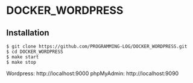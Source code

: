 # DOCKER_WORDPRESS
## Installation
```
$ git clone https://github.com/PROGRAMMING-LOG/DOCKER_WORDPRESS.git
$ cd DOCKER_WORDPRESS
$ make start
$ make stop
```
Wordpress: http://localhost:9000
phpMyAdmin: http://localhost:9090
